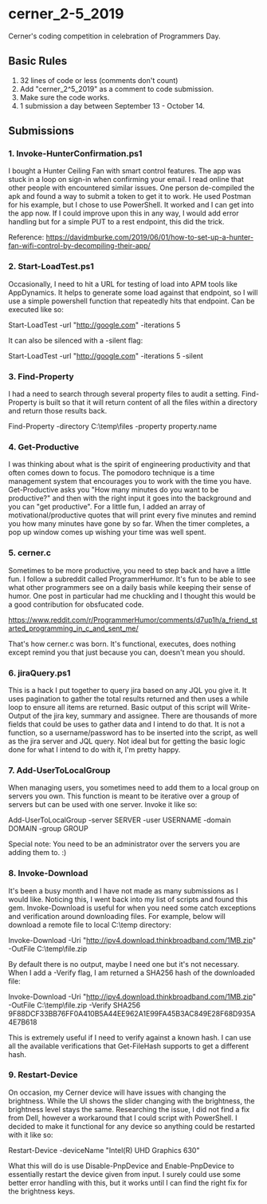# cerner_2-5_2019

Cerner's coding competition in celebration of Programmers Day.

## Basic Rules

1. 32 lines of code or less (comments don't count)
2. Add "cerner_2^5_2019" as a comment to code submission.
3. Make sure the code works.
4. 1 submission a day between September 13 - October 14.

## Submissions

### 1. Invoke-HunterConfirmation.ps1
I bought a Hunter Ceiling Fan with smart control features. The app was stuck in a loop on sign-in when confirming your email. I read online that other people with encountered similar issues. One person de-compiled the apk and found a way to submit a token to get it to work. He used Postman for his example, but I chose to use PowerShell. It worked and I can get into the app now. If I could improve upon this in any way, I would add error handling but for a simple PUT to a rest endpoint, this did the trick.

Reference: https://davidmburke.com/2019/06/01/how-to-set-up-a-hunter-fan-wifi-control-by-decompiling-their-app/

### 2. Start-LoadTest.ps1
Occasionally, I need to hit a URL for testing of load into APM tools like AppDynamics. It helps to generate some load against that endpoint, so I will use a simple powershell function that repeatedly hits that endpoint. Can be executed like so:

Start-LoadTest -url "http://google.com" -iterations 5

It can also be silenced with a -silent flag:

Start-LoadTest -url "http://google.com" -iterations 5 -silent


### 3. Find-Property
I had a need to search through several property files to audit a setting. Find-Property is built so that it will return content of all the files within a directory and return those results back.

Find-Property -directory C:\temp\files -property property.name

### 4. Get-Productive

I was thinking about what is the spirit of engineering productivity and that often comes down to focus. The pomodoro technique is a time management system that encourages you to work with the time you have. Get-Productive asks you "How many minutes do you want to be productive?" and then with the right input it goes into the background and you can "get productive". For a little fun, I added an array of motivational/productive quotes that will print every five minutes and remind you how many minutes have gone by so far. When the timer completes, a pop up window comes up wishing your time was well spent. 

### 5. cerner.c

Sometimes to be more productive, you need to step back and have a little fun. I follow a subreddit called ProgrammerHumor. It's fun to be able to see what other programmers see on a daily basis while keeping their sense of humor. One post in particular had me chuckling and I thought this would be a good contribution for obsfucated code. 

https://www.reddit.com/r/ProgrammerHumor/comments/d7up1h/a_friend_started_programming_in_c_and_sent_me/

That's how cerner.c was born. It's functional, executes, does nothing except remind you that just because you can, doesn't mean you should. 

### 6. jiraQuery.ps1

This is a hack I put together to query jira based on any JQL you give it. It uses pagination to gather the total results returned and then uses a while loop to ensure all items are returned. Basic output of this script will Write-Output of the jira key, summary and assignee. There are thousands of more fields that could be uses to gather data and I intend to do that. It is not a function, so a username/password has to be inserted into the script, as well as the jira server and JQL query. Not ideal but for getting the basic logic done for what I intend to do with it, I'm pretty happy. 

### 7. Add-UserToLocalGroup

When managing users, you sometimes need to add them to a local group on servers you own. This function is meant to be iterative over a group of servers but can be used with one server. Invoke it like so:

Add-UserToLocalGroup -server SERVER -user USERNAME -domain DOMAIN -group GROUP

Special note: You need to be an administrator over the servers you are adding them to. :)

### 8. Invoke-Download
It's been a busy month and I have not made as many submissions as I would like. Noticing this, I went back into my list of scripts and found this gem. Invoke-Download is useful for when you need some catch exceptions and verification around downloading files. For example, below will download a remote file to local C:\temp directory:

Invoke-Download -Uri "http://ipv4.download.thinkbroadband.com/1MB.zip" -OutFile C:\temp\file.zip

By default there is no output, maybe I need one but it's not necessary. When I add a -Verify flag, I am returned a SHA256 hash of the downloaded file:

Invoke-Download -Uri "http://ipv4.download.thinkbroadband.com/1MB.zip" -OutFile C:\temp\file.zip -Verify SHA256
9F88DCF33BB76FF0A410B5A44EE962A1E99FA45B3AC849E28F68D935A4E7B618

This is extremely useful if I need to verify against a known hash. I can use all the available verifications that Get-FileHash supports to get a different hash. 

### 9. Restart-Device

On occasion, my Cerner device will have issues with changing the brightness. While the UI shows the slider changing with the brightness, the brightness level stays the same. Researching the issue, I did not find a fix from Dell, however a workaround that I could script with PowerShell. I decided to make it functional for any device so anything could be restarted with it like so:

Restart-Device -deviceName "Intel(R) UHD Graphics 630"

What this will do is use Disable-PnpDevice and Enable-PnpDevice to essentially restart the device given from input. I surely could use some better error handling with this, but it works until I can find the right fix for the brightness keys. 

